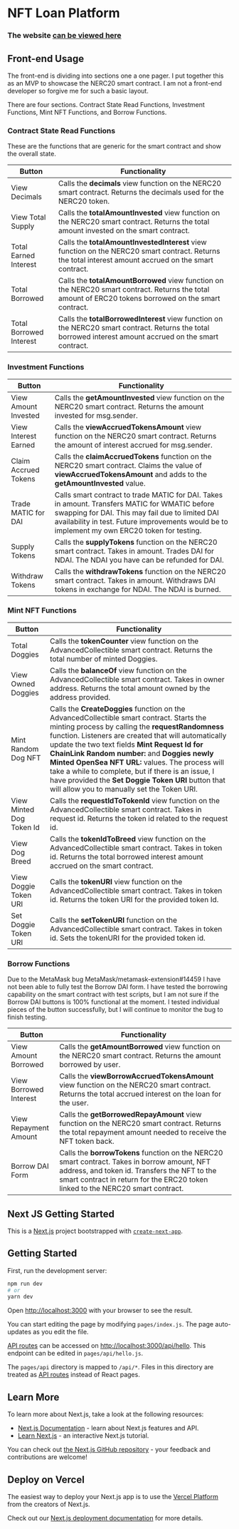 # NFT Loan Platform

### The website [can be viewed here](https://nftys-defi.vercel.app/)

## Front-end Usage
The front-end is dividing into sections one a one pager. I put together this as an MVP to showcase the NERC20 smart contract. I am not a front-end developer so forgive me for such a basic layout.

There are four sections. Contract State Read Functions, Investment Functions, Mint NFT Functions, and Borrow Functions.

### Contract State Read Functions
These are the functions that are generic for the smart contract and show the overall state.

| Button | Functionality |
| ----------- | ----------- |
| View Decimals | Calls the **decimals** view function on the NERC20 smart contract. Returns the decimals used for the NERC20 token. |
| View Total Supply | Calls the **totalAmountInvested** view function on the NERC20 smart contract. Returns the total amount invested on the smart contract. |
| Total Earned Interest | Calls the **totalAmountInvestedInterest** view function on the NERC20 smart contract. Returns the total interest amount accrued on the smart contract. |
| Total Borrowed | Calls the **totalAmountBorrowed** view function on the NERC20 smart contract. Returns the total amount of ERC20 tokens borrowed on the smart contract. |
| Total Borrowed Interest | Calls the **totalBorrowedInterest** view function on the NERC20 smart contract. Returns the total borrowed interest amount accrued on the smart contract. | 

### Investment Functions

| Button | Functionality |
| ----------- | ----------- |
| View Amount Invested | Calls the **getAmountInvested** view function on the NERC20 smart contract. Returns the amount invested for msg.sender. |
| View Interest Earned | Calls the **viewAccruedTokensAmount** view function on the NERC20 smart contract. Returns the amount of interest accrued for msg.sender. |
| Claim Accrued Tokens | Calls the **claimAccruedTokens** function on the NERC20 smart contract. Claims the value of **viewAccruedTokensAmount** and adds to the **getAmountInvested** value. |
| Trade MATIC for DAI | Calls smart contract to trade MATIC for DAI. Takes in amount. Transfers MATIC for WMATIC before swapping for DAI. This may fail due to limited DAI availability in test. Future improvements would be to implement my own ERC20 token for testing. |
| Supply Tokens | Calls the **supplyTokens** function on the NERC20 smart contract. Takes in amount. Trades DAI for NDAI. The NDAI you have can be refunded for DAI. | 
| Withdraw Tokens | Calls the **withdrawTokens** function on the NERC20 smart contract. Takes in amount. Withdraws DAI tokens in exchange for NDAI. The NDAI is burned. | 

### Mint NFT Functions

| Button | Functionality |
| ----------- | ----------- |
| Total Doggies | Calls the **tokenCounter** view function on the AdvancedCollectible smart contract. Returns the total number of minted Doggies. |
| View Owned Doggies | Calls the **balanceOf** view function on the AdvancedCollectible smart contract. Takes in owner address. Returns the total amount owned by the address provided. |
| Mint Random Dog NFT | Calls the **CreateDoggies** function on the AdvancedCollectible smart contract. Starts the minting process by calling the **requestRandomness** function. Listeners are created that will automatically update the two text fields **Mint Request Id for ChainLink Random number:** and **Doggies newly Minted OpenSea NFT URL:** values. The process will take a while to complete, but if there is an issue, I have provided the **Set Doggie Token URI** button that will allow you to manually set the Token URI. |
| View Minted Dog Token Id | Calls the **requestIdToTokenId** view function on the AdvancedCollectible smart contract. Takes in request id. Returns the token id related to the request id. |
| View Dog Breed | Calls the **tokenIdToBreed** view function on the AdvancedCollectible smart contract. Takes in token id. Returns the total borrowed interest amount accrued on the smart contract. | 
| View Doggie Token URI | Calls the **tokenURI** view function on the AdvancedCollectible smart contract. Takes in token id. Returns the token URI for the provided token Id. | 
| Set Doggie Token URI | Calls the **setTokenURI** function on the AdvancedCollectible smart contract. Takes in token id. Sets the tokenURI for the provided token id. | 

### Borrow Functions
Due to the MetaMask bug MetaMask/metamask-extension#14459 I have not been able to fully test the Borrow DAI form. I have tested the borrowing capability on the smart contract with test scripts, but I am not sure if the Borrow DAI buttons is 100% functional at the moment. I tested individual pieces of the button successfully, but I will continue to monitor the bug to finish testing.

| Button | Functionality |
| ----------- | ----------- |
| View Amount Borrowed | Calls the **getAmountBorrowed** view function on the NERC20 smart contract. Returns the amount borrowed by user. |
| View Borrowed Interest | Calls the **viewBorrowAccruedTokensAmount** view function on the NERC20 smart contract. Returns the total accrued interest on the loan for the user. |
| View Repayment Amount | Calls the **getBorrowedRepayAmount** view function on the NERC20 smart contract. Returns the total repayment amount needed to receive the NFT token back. |
| Borrow DAI Form | Calls the **borrowTokens** function on the NERC20 smart contract. Takes in borrow amount, NFT address, and token id. Transfers the NFT to the smart contract in return for the ERC20 token linked to the NERC20 smart contract. |


## Next JS Getting Started
This is a [Next.js](https://nextjs.org/) project bootstrapped with [`create-next-app`](https://github.com/vercel/next.js/tree/canary/packages/create-next-app).

## Getting Started

First, run the development server:

```bash
npm run dev
# or
yarn dev
```

Open [http://localhost:3000](http://localhost:3000) with your browser to see the result.

You can start editing the page by modifying `pages/index.js`. The page auto-updates as you edit the file.

[API routes](https://nextjs.org/docs/api-routes/introduction) can be accessed on [http://localhost:3000/api/hello](http://localhost:3000/api/hello). This endpoint can be edited in `pages/api/hello.js`.

The `pages/api` directory is mapped to `/api/*`. Files in this directory are treated as [API routes](https://nextjs.org/docs/api-routes/introduction) instead of React pages.

## Learn More

To learn more about Next.js, take a look at the following resources:

- [Next.js Documentation](https://nextjs.org/docs) - learn about Next.js features and API.
- [Learn Next.js](https://nextjs.org/learn) - an interactive Next.js tutorial.

You can check out [the Next.js GitHub repository](https://github.com/vercel/next.js/) - your feedback and contributions are welcome!

## Deploy on Vercel

The easiest way to deploy your Next.js app is to use the [Vercel Platform](https://vercel.com/new?utm_medium=default-template&filter=next.js&utm_source=create-next-app&utm_campaign=create-next-app-readme) from the creators of Next.js.

Check out our [Next.js deployment documentation](https://nextjs.org/docs/deployment) for more details.
